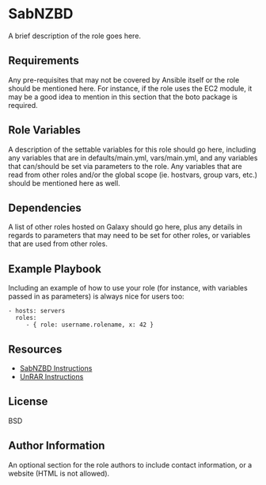 SabNZBD
=======

A brief description of the role goes here.

Requirements
------------

Any pre-requisites that may not be covered by Ansible itself or the role should be mentioned here. For instance, if the role uses the EC2 module, it may be a good idea to mention in this section that the boto package is required.

Role Variables
--------------

A description of the settable variables for this role should go here, including any variables that are in defaults/main.yml, vars/main.yml, and any variables that can/should be set via parameters to the role. Any variables that are read from other roles and/or the global scope (ie. hostvars, group vars, etc.) should be mentioned here as well.

Dependencies
------------

A list of other roles hosted on Galaxy should go here, plus any details in regards to parameters that may need to be set for other roles, or variables that are used from other roles.

Example Playbook
----------------

Including an example of how to use your role (for instance, with variables passed in as parameters) is always nice for users too:

    - hosts: servers
      roles:
         - { role: username.rolename, x: 42 }

Resources
---------

* [SabNZBD Instructions](https://sabnzbd.org/wiki/installation/install-fedora-centos-rhel)
* [UnRAR Instructions](https://centos.pkgs.org/6/forensics-x86_64/unrar-5.3.0-1.el6.x86_64.rpm.html)

License
-------

BSD

Author Information
------------------

An optional section for the role authors to include contact information, or a website (HTML is not allowed).

